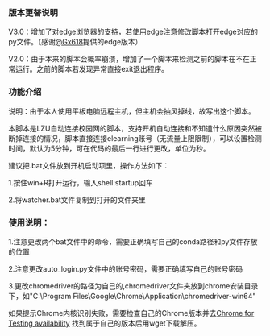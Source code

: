 ### 版本更替说明
V3.0：增加了对edge浏览器的支持，若使用edge注意修改脚本打开edge对应的py文件。（感谢[@Gx618](https://github.com/Gx618)提供的edge版本）

V2.0：由于本来的脚本会概率崩溃，增加了一个脚本来检测之前的脚本在不在正常运行。之前的脚本若发现异常直接exit退出程序。

### 功能介绍
说明：由于本人使用平板电脑远程主机，但主机会抽风掉线，故写出这个脚本。

本脚本是LZU自动连接校园网的脚本，支持开机自动连接和不知道什么原因突然被断掉连接的情况，脚本直接连接elearning账号（无流量上限限制），可以设置检测时间，默认为5分钟，可在代码的最后一行进行更改，单位为秒。

建议把.bat文件放到开机启动项里，操作方法如下：

1.按住win+R打开运行，输入shell:startup回车

2.将watcher.bat文件复制到打开的文件夹里

### 使用说明：
1.注意更改两个bat文件中的命令，需要正确填写自己的conda路径和py文件存放的位置

2.注意更改auto_login.py文件中的账号密码，需要正确填写自己的账号密码

3.更改chromedriver的路径为自己的,chromedriver文件夹放到chrome安装目录下，如"C:\Program Files\Google\Chrome\Application\chromedriver-win64"

如果提示Chrome内核识别失败，需要检查自己的Chrome版本并去[Chrome for Testing availability](https://googlechromelabs.github.io/chrome-for-testing/#stable) 找到属于自己的版本后用wget下载解压。
